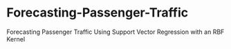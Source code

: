 # Forecasting-Passenger-Traffic
Forecasting Passenger Traffic Using Support Vector Regression with an RBF Kernel
